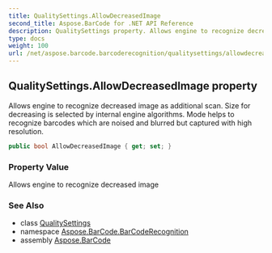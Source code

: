 ```yaml
---
title: QualitySettings.AllowDecreasedImage
second_title: Aspose.BarCode for .NET API Reference
description: QualitySettings property. Allows engine to recognize decreased image as additional scan. Size for decreasing is selected by internal engine algorithms. Mode helps to recognize barcodes which are noised and blurred but captured with high resolution
type: docs
weight: 100
url: /net/aspose.barcode.barcoderecognition/qualitysettings/allowdecreasedimage/
---
```

## QualitySettings.AllowDecreasedImage property

Allows engine to recognize decreased image as additional scan. Size for decreasing is selected by internal engine algorithms. Mode helps to recognize barcodes which are noised and blurred but captured with high resolution.

```csharp
public bool AllowDecreasedImage { get; set; }
```

### Property Value

Allows engine to recognize decreased image

### See Also

* class [QualitySettings](../)
* namespace [Aspose.BarCode.BarCodeRecognition](../../qualitysettings/)
* assembly [Aspose.BarCode](../../../)


